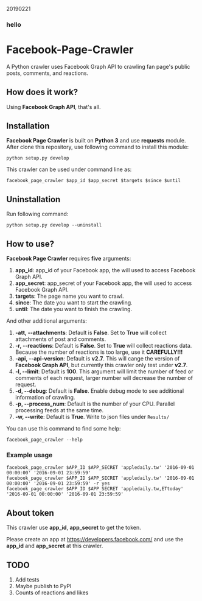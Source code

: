 20190221
### hello
# Facebook-Page-Crawler

A Python crawler uses Facebook Graph API to crawling fan page's public posts, comments, and reactions.

## How does it work?

Using **Facebook Graph API**, that's all.

## Installation

**Facebook Page Crawler** is built on **Python 3** and use **requests** module.
After clone this repository, use following command to install this module:
```
python setup.py develop
```

This crawler can be used under command line as:
```
facebook_page_crawler $app_id $app_secret $targets $since $until
```

## Uninstallation

Run following command:
```
python setup.py develop --uninstall
```

## How to use?

**Facebook Page Crawler** requires **five** arguments:

1. **app_id**: app_id of your Facebook app, the will used to access Facebook Graph API.
2. **app_secret**: app_secret of your Facebook app, the will used to access Facebook Graph API.
3. **targets**: The page name you want to crawl.
4. **since**: The date you want to start the crawling.
5. **until**: The date you want to finish the crawling.

And other additional arguments:

1. **-att, --attachments**: Default is **False**. Set to **True** will collect attachments of post and comments.
2. **-r, --reactions**: Default is **False**. Set to **True** will collect reactions data. Because the number of reactions is too large, use it **CAREFULLY!!!**
3. **-api, --api-version**: Default is **v2.7**. This will cange the version of **Facebook Graph API**, but currently this crawler only test under **v2.7**.
4. **-l, --limit**: Default is **100**. This argument will limit the number of feed or comments of each request, larger number will decrease the number of request.
5. **-d, --debug**: Default is **False**. Enable debug mode to see additional information of crawling.
6. **-p, --process_num**: Default is the number of your CPU. Parallel processing feeds at the same time.
7. **-w, --write**: Default is **True**. Write to json files under `Results/`

You can use this command to find some help:
```
facebook_page_crawler --help
```

### Example usage

```
facebook_page_crawler $APP_ID $APP_SECRET 'appledaily.tw' '2016-09-01 00:00:00' '2016-09-01 23:59:59'
facebook_page_crawler $APP_ID $APP_SECRET 'appledaily.tw' '2016-09-01 00:00:00' '2016-09-01 23:59:59' -r yes
facebook_page_crawler $APP_ID $APP_SECRET 'appledaily.tw,ETtoday' '2016-09-01 00:00:00' '2016-09-01 23:59:59'
```

## About token

This crawler use **app_id**, **app_secret** to get the token.

Please create an app at https://developers.facebook.com/ and use the **app_id** and **app_secret** at this crawler.

## TODO

1. Add tests
2. Maybe publish to PyPI
3. Counts of reactions and likes
